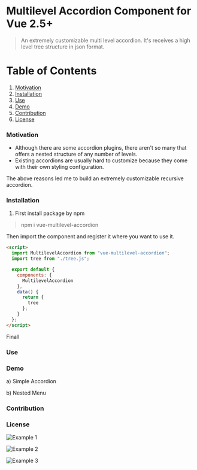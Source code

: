 # Multilevel Accordion Component for Vue 2.5+

> An extremely customizable multi level accordion. It's receives a high level tree structure in json format.

# Table of Contents

1. [Motivation](#motivation)
2. [Installation](#installation)
3. [Use](#use)
4. [Demo](#demo)
5. [Contribution](#contribution)
6. [License](#license)

### Motivation

- Although there are some accordion plugins, there aren't so many that offers a nested structure of any number of levels.
- Existing accordions are usually hard to customize because they come with their own styling configuration.

The above reasons led me to build an extremely customizable recursive accordion.

### Installation

1. First install package by npm

> npm i vue-multilevel-accordion

Then import the component and register it where you want to use it.

```html
<script>
  import MultilevelAccordion from "vue-multilevel-accordion";
  import tree from "./tree.js";

  export default {
    components: {
      MultilevelAccordion
    },
    data() {
      return {
        tree
      };
    }
  };
</script>
```

Finall

### Use

### Demo

a) Simple Accordion

b) Nested Menu

### Contribution

### License

![Example 1](https://github.com/stgoddv/vue-multilevel-accordion/blob/develop/static/example1.gif?raw=true)

![Example 2](https://github.com/stgoddv/vue-multilevel-accordion/blob/develop/static/example2.gif?raw=true)

![Example 3](https://github.com/stgoddv/vue-multilevel-accordion/blob/develop/static/example3.gif?raw=true)
